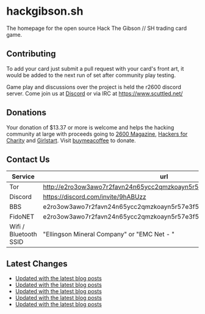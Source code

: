 # hackgibson.sh
The homepage for the open source Hack The Gibson // SH trading card game.


## Contributing

To add your card just submit a pull request with your card's front art, it would be added to the next run of set after community play testing.

Game play and discussions over the project is held the r2600 discord server. Come join us at [Discord](https://discord.com/invite/9hABUzz) or via IRC at https://www.scuttled.net/


## Donations

Your donation of $13.37 or more is welcome and helps the hacking community at large with proceeds going to [2600 Magazine](https://2600.com/), [Hackers for Charity](https://hackersforcharity.org) and [Girlstart](https://girlstart.org).  Visit [buymeacoffee](https://www.buymeacoffee.com/hackgibson.sh) to donate.


## Contact Us

Service | url
-|-
Tor | http://e2ro3ow3awo7r2favn24n65ycc2qmzkoayn5r57e3f56nvjwdcgg32ad.onion
Discord | https://discord.com/invite/9hABUzz
BBS | e2ro3ow3awo7r2favn24n65ycc2qmzkoayn5r57e3f56nvjwdcgg32ad.onion:23
FidoNET | e2ro3ow3awo7r2favn24n65ycc2qmzkoayn5r57e3f56nvjwdcgg32ad.onion:24554
Wifi / Bluetooth SSID | "Ellingson Mineral Company" or "EMC Net - <fidonet address>"

## Latest Changes
<!-- BLOG-POST-LIST:START -->
- [Updated with the latest blog posts](https://github.com/DFW2600/hackgibson.sh/commit/36dee32b7e538b6f4707ca78150e61c7723c44a5)
- [Updated with the latest blog posts](https://github.com/DFW2600/hackgibson.sh/commit/ea205abaeb37709a1ea5dc5ed08957fec9cfbeee)
- [Updated with the latest blog posts](https://github.com/DFW2600/hackgibson.sh/commit/a89c2ee2729779869606a9ef6a7a8fa5e3822349)
- [Updated with the latest blog posts](https://github.com/DFW2600/hackgibson.sh/commit/441249656e9e2144dc41e0df01e9c9a75d53cac1)
- [Updated with the latest blog posts](https://github.com/DFW2600/hackgibson.sh/commit/974bd57e848d6d5968f290e9b53fa9db2f32af7e)
<!-- BLOG-POST-LIST:END -->
